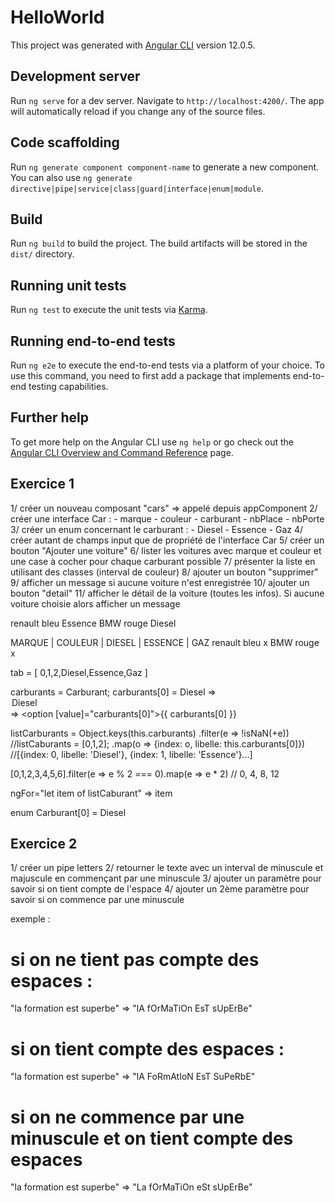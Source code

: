 # HelloWorld

This project was generated with [Angular CLI](https://github.com/angular/angular-cli) version 12.0.5.

## Development server

Run `ng serve` for a dev server. Navigate to `http://localhost:4200/`. The app will automatically reload if you change any of the source files.

## Code scaffolding

Run `ng generate component component-name` to generate a new component. You can also use `ng generate directive|pipe|service|class|guard|interface|enum|module`.

## Build

Run `ng build` to build the project. The build artifacts will be stored in the `dist/` directory.

## Running unit tests

Run `ng test` to execute the unit tests via [Karma](https://karma-runner.github.io).

## Running end-to-end tests

Run `ng e2e` to execute the end-to-end tests via a platform of your choice. To use this command, you need to first add a package that implements end-to-end testing capabilities.

## Further help

To get more help on the Angular CLI use `ng help` or go check out the [Angular CLI Overview and Command Reference](https://angular.io/cli) page.

## Exercice 1

1/ créer un nouveau composant "cars" => appelé depuis appComponent
2/ créer une interface Car :
    - marque
    - couleur
    - carburant
    - nbPlace
    - nbPorte
3/ créer un enum concernant le carburant :
    - Diesel
    - Essence
    - Gaz
4/ créer autant de champs input que de propriété
   de l'interface Car
5/ créer un bouton "Ajouter une voiture"
6/ lister les voitures avec marque et couleur et une case à cocher pour chaque carburant possible
7/ présenter la liste en utilisant des classes (interval de couleur)
8/ ajouter un bouton "supprimer"
9/ afficher un message si aucune voiture n'est enregistrée
10/ ajouter un bouton "detail"
11/ afficher le détail de la voiture (toutes les infos). Si aucune voiture
    choisie alors afficher un message

renault bleu Essence
BMW rouge Diesel 

MARQUE | COULEUR | DIESEL | ESSENCE | GAZ
renault  bleu                x
BMW      rouge        x

tab = [
    0,1,2,Diesel,Essence,Gaz
]

carburants = Carburant;
carburants[0] = Diesel => <option value="0">Diesel</option> => <option [value]="carburants[0]">{{ carburants[0] }}</option>

listCarburants = Object.keys(this.carburants)
                .filter(e => !isNaN(+e))                           //listCaburants = [0,1,2];
                .map(o => {index: o, libelle: this.carburants[0]}) //[{index: 0, libelle: 'Diesel'}, {index: 1, libelle: 'Essence'}...]

[0,1,2,3,4,5,6].filter(e => e % 2 === 0).map(e => e * 2) // 0, 4, 8, 12
 
ngFor="let item of listCaburant" => item

enum Carburant[0] = Diesel

## Exercice 2
1/ créer un pipe letters
2/ retourner le texte avec un interval de minuscule et majuscule
   en commençant par une minuscule
3/ ajouter un paramètre pour savoir si on tient compte de l'espace
4/ ajouter un 2ème paramètre pour savoir si on commence par une minuscule

exemple :

# si on ne tient pas compte des espaces :

"la formation est superbe" => "lA fOrMaTiOn EsT sUpErBe"

# si on tient compte des espaces :

"la formation est superbe" => "lA FoRmAtIoN EsT SuPeRbE"

# si on ne commence par une minuscule et on tient compte des espaces

"la formation est superbe" => "La fOrMaTiOn eSt sUpErBe"

